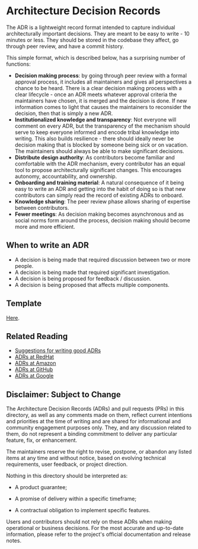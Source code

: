 # Architecture Decision Records

The ADR is a lightweight record format intended to capture individual architecturally important decisions. They are meant to be easy to write - 10 minutes or less. They should be stored in the codebase they affect, go through peer review, and have a commit history.

This simple format, which is described below, has a surprising number of functions:

* **Decision making process**: by going through peer review with a formal approval process, it includes all maintainers and gives all perspectives a chance to be heard. There is a clear decision making process with a clear lifecycle - once an ADR meets whatever approval criteria the maintainers have chosen, it is merged and the decision is done. If new information comes to light that causes the maintainers to reconsider the decision, then that is simply a new ADR.
* **Institutionalized knowledge and transparency**: Not everyone will comment on every ADR, but the transparency of the mechanism should serve to keep everyone informed and encode tribal knowledge into writing. This also builds resilience - there should ideally never be decision making that is blocked by someone being sick or on vacation. The maintainers should always be able to make significant decisions.
* **Distribute design authority**: As contributors become familiar and comfortable with the ADR mechanism, every contributor has an equal tool to propose architecturally significant changes. This encourages autonomy, accountability, and ownership.
* **Onboarding and training material**: A natural consequence of it being easy to write an ADR and getting into the habit of doing so is that new contributors can simply read the record of existing ADRs to onboard.
* **Knowledge sharing**: The peer review phase allows sharing of expertise between contributors.
* **Fewer meetings**: As decision making becomes asynchronous and as social norms form around the process, decision making should become more and more efficient.

## When to write an ADR

* A decision is being made that required discussion between two or more people.
* A decision is being made that required significant investigation.
* A decision is being proposed for feedback / discussion.
* A decision is being proposed that affects multiple components.

## Template

[Here](template.md).

## Related Reading

* [Suggestions for writing good ADRs](https://github.com/joelparkerhenderson/architecture-decision-record?tab=readme-ov-file#suggestions-for-writing-good-adrs)
* [ADRs at RedHat](https://www.redhat.com/architect/architecture-decision-records)
* [ADRs at Amazon](https://docs.aws.amazon.com/prescriptive-guidance/latest/architectural-decision-records/adr-process.html)
* [ADRs at GitHub](https://adr.github.io/)
* [ADRs at Google](https://cloud.google.com/architecture/architecture-decision-records)

## Disclaimer: Subject to Change

The Architecture Decision Records (ADRs) and pull requests (PRs) in this directory, as well as any comments made on them, reflect current intentions and priorities at the time of writing and are shared for informational and community engagement purposes only. They, and any discussion related to them, do not represent a binding commitment to deliver any particular feature, fix, or enhancement.

The maintainers reserve the right to revise, postpone, or abandon any listed items at any time and without notice, based on evolving technical requirements, user feedback, or project direction.

Nothing in this directory should be interpreted as:

* A product guarantee;

* A promise of delivery within a specific timeframe;

* A contractual obligation to implement specific features.

Users and contributors should not rely on these ADRs when making operational or business decisions. For the most accurate and up-to-date information, please refer to the project's official documentation and release notes.